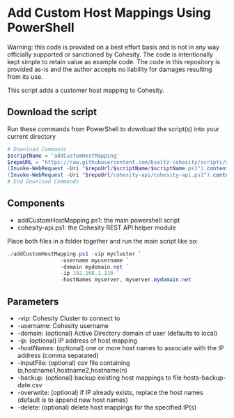 # Add Custom Host Mappings Using PowerShell

Warning: this code is provided on a best effort basis and is not in any way officially supported or sanctioned by Cohesity. The code is intentionally kept simple to retain value as example code. The code in this repository is provided as-is and the author accepts no liability for damages resulting from its use.

This script adds a customer host mapping to Cohesity.

## Download the script

Run these commands from PowerShell to download the script(s) into your current directory

```powershell
# Download Commands
$scriptName = 'addCustomHostMapping'
$repoURL = 'https://raw.githubusercontent.com/bseltz-cohesity/scripts/master/powershell'
(Invoke-WebRequest -Uri "$repoUrl/$scriptName/$scriptName.ps1").content | Out-File "$scriptName.ps1"; (Get-Content "$scriptName.ps1") | Set-Content "$scriptName.ps1"
(Invoke-WebRequest -Uri "$repoUrl/cohesity-api/cohesity-api.ps1").content | Out-File cohesity-api.ps1; (Get-Content cohesity-api.ps1) | Set-Content cohesity-api.ps1
# End Download Commands
```

## Components

* addCustomHostMapping.ps1: the main powershell script
* cohesity-api.ps1: the Cohesity REST API helper module

Place both files in a folder together and run the main script like so:

```powershell
./addCustomHostMapping.ps1 -vip mycluster `
                 -username myusername `
                 -domain mydomain.net `
                 -ip 192.168.1.110 `
                 -hostNames myserver, myserver.mydomain.net
```

## Parameters

* -vip: Cohesity Cluster to connect to
* -username: Cohesity username
* -domain: (optional) Active Directory domain of user (defaults to local)
* -ip: (optional) IP address of host mapping
* -hostNames: (optional) one or more host names to associate with the IP address (comma separated)
* -inputFile: (optional) csv file containing ip,hostname1,hostname2,hostname(n)
* -backup: (optional) backup existing host mappings to file hosts-backup-date.csv
* -overwrite: (optional) if IP already exists, replace the host names (default is to append new host names)
* -delete: (optional) delete host mappings for the specified IP(s)

